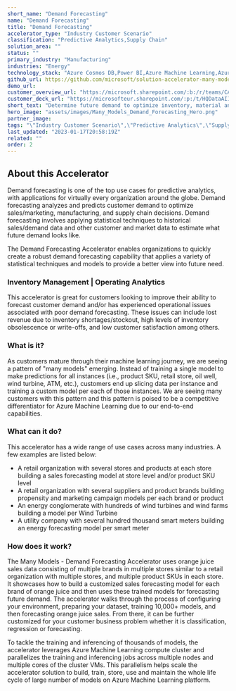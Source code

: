 ```yaml
---
short_name: "Demand Forecasting"
name: "Demand Forecasting"
title: "Demand Forecasting"
accelerator_type: "Industry Customer Scenario"
classification: "Predictive Analytics,Supply Chain"
solution_area: ""
status: ""
primary_industry: "Manufacturing"
industries: "Energy"
technology_stack: "Azure Cosmos DB,Power BI,Azure Machine Learning,Azure Synapse Analytics,Azure Storage"
github_url: https://github.com/microsoft/solution-accelerator-many-models
demo_url: 
customer_overview_url: "https://microsoft.sharepoint.com/:b:/r/teams/CAF-SolutionAccelerators/Shared%20Documents/General/BVA%20Files/Demand%20Forecasting%20(Many%20Models)/Demand%20Forecasting%20Overview.pdf?csf=1&web=1&e=t1N4Tc"
customer_deck_url: "https://microsofteur.sharepoint.com/:p:/t/HQDataAIIndustryTeam/EWem9s1YQExIiK6NP6-p8EwBi_PTcWn08PxdvffIao6QWg?e=z3rvvq"
short_text: "Determine future demand to optimize inventory, material and product orders."
hero_image: "assets/images/Many_Models_Demand_Forecasting_Hero.png"
partner_image: 
tags: "\"Industry Customer Scenario\",\"Predictive Analytics\",\"Supply Chain\",\"Manufacturing\",\"Energy\",\"Azure Cosmos DB\",\"Power BI\",\"Azure Machine Learning\",\"Azure Synapse Analytics\",\"Azure Storage\""
last_updated: "2023-01-17T20:58:19Z"
related: ""
order: 2
---
```

## About this Accelerator

Demand forecasting is one of the top use cases for predictive analytics, with applications for virtually every organization around the globe. Demand forecasting analyzes and predicts customer demand to optimize sales/marketing, manufacturing, and supply chain decisions. Demand forecasting involves applying statistical techniques to historical sales/demand data and other customer and market data to estimate what future demand looks like. 

The Demand Forecasting Accelerator enables organizations to quickly create a robust demand forecasting capability that applies a variety of statistical techniques and models to provide a better view into future need.

### Inventory Management | Operating Analytics
This accelerator is great for customers looking to improve their ability to forecast customer demand and/or has experienced operational issues associated with poor demand forecasting. These issues can include lost revenue due to inventory shortages/stockout, high levels of inventory obsolescence or write-offs, and low customer satisfaction among others.

### What is it?
As customers mature through their machine learning journey, we are seeing a pattern of "many models" emerging. Instead of training a single model to make predictions for all instances (i.e., product SKU, retail store, oil well, wind turbine, ATM, etc.), customers end up slicing data per instance and training a custom model per each of those instances. We are seeing many customers with this pattern and this pattern is poised to be a competitive differentiator for Azure Machine Learning due to our end-to-end capabilities.

### What can it do?
This accelerator has a wide range of use cases across many industries. A few examples are listed below:
* A retail organization with several stores and products at each store building a sales forecasting model at store level and/or product SKU level
* A retail organization with several suppliers and product brands building propensity and marketing campaign models per each brand or product
* An energy conglomerate with hundreds of wind turbines and wind farms building a model per Wind Turbine
* A utility company with several hundred thousand smart meters building an energy forecasting model per smart meter

###  How does it work?
The Many Models - Demand Forecasting Accelerator uses orange juice sales data consisting of multiple brands in multiple stores similar to a retail organization with multiple stores, and multiple product SKUs in each store. It showcases how to build a customized sales forecasting model for each brand of orange juice and then uses these trained models for forecasting future demand. The accelerator walks through the process of configuring your environment, preparing your dataset, training 10,000+ models, and then forecasting orange juice sales. From there, it can be further customized for your customer business problem whether it is classification, regression or forecasting.

To tackle the training and inferencing of thousands of models, the accelerator leverages Azure Machine Learning compute cluster and parallelizes the training and inferencing jobs across multiple nodes and multiple cores of the cluster VMs. This parallelism helps scale the accelerator solution to build, train, store, use and maintain the whole life cycle of large number of models on Azure Machine Learning platform.